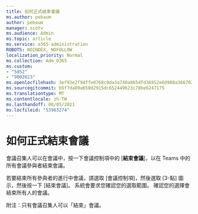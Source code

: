 ```yaml
---
title: 如何正式結束會議
ms.author: pebaum
author: pebaum
manager: scotv
ms.audience: Admin
ms.topic: article
ms.service: o365-administration
ROBOTS: NOINDEX, NOFOLLOW
localization_priority: Normal
ms.collection: Adm_O365
ms.custom:
- "5852"
- "9002623"
ms.openlocfilehash: 3ef93e2f94ffe0768c9da3a740a865dfd36952e6d908a36670275297aed39913
ms.sourcegitcommit: b5f7da89a650d2915dc652449623c78be6247175
ms.translationtype: MT
ms.contentlocale: zh-TW
ms.lasthandoff: 08/05/2021
ms.locfileid: "53963274"
---
```

# <a name="how-to-formally-end-a-meeting"></a>如何正式結束會議

會議召集人可以在會議中，按一下會議控制項中的 [**結束會議**]，以在 Teams 中的所有會議參與者結束會議。  

若要結束所有參與者的進行中會議，請選取 [會議控制項]，然後選取 [3-點] 圖示，然後按一下 [結束會議]。 系統會要求您確認您的選取範圍。 確認您的選擇會結束所有人的會議。

附注：只有會議召集人可以「結束」會議。
